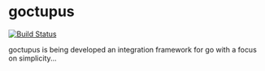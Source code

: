 # goctupus

[![Build Status](https://travis-ci.org/stupendous-man/goctupus.svg?branch=master)](https://travis-ci.org/stupendous-man/goctupus)

goctupus is being developed an integration framework for go with a focus on simplicity...
